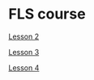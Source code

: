 # FLS course

[Lesson 2](https://github.com/maks-n/fls/tree/l2)

[Lesson 3](https://github.com/maks-n/fls/tree/l3)

[Lesson 4](https://github.com/maks-n/fls/tree/l4)